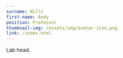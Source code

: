 ```yaml
---
surname: Wills
first-name: Andy
position: Professor
thumbnail-img: /assets/img/avatar-icon.png
link: /index.html
---
```


Lab head.







